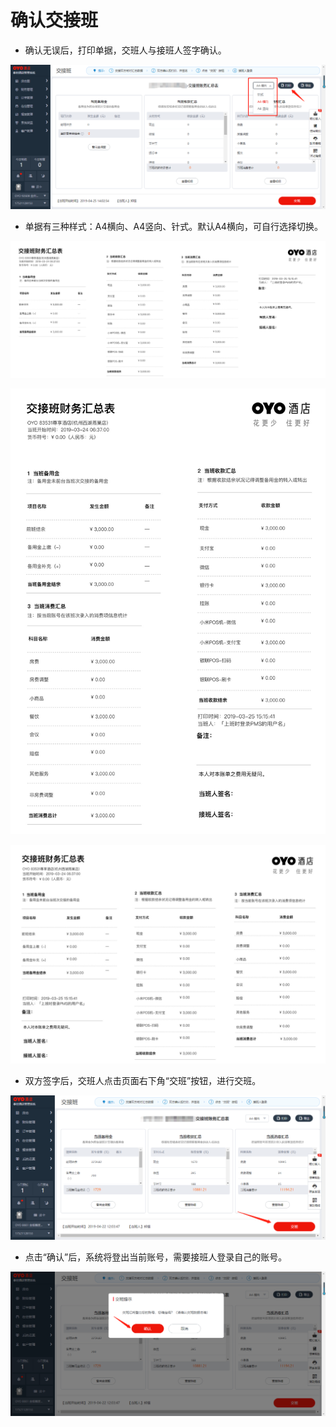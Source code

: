 # 确认交接班

* 确认无误后，打印单据，交班人与接班人签字确认。

![](../../../.gitbook/assets/image%20%28643%29.png)

* 单据有三种样式：A4横向、A4竖向、针式。默认A4横向，可自行选择切换。

![](../../../.gitbook/assets/image%20%28387%29.png)



![](../../../.gitbook/assets/image%20%28738%29.png)

![](../../../.gitbook/assets/image%20%28314%29.png)

* 双方签字后，交班人点击页面右下角“交班”按钮，进行交班。

![](../../../.gitbook/assets/image%20%28332%29.png)

* 点击“确认”后，系统将登出当前账号，需要接班人登录自己的账号。

![](../../../.gitbook/assets/image%20%28248%29.png)

